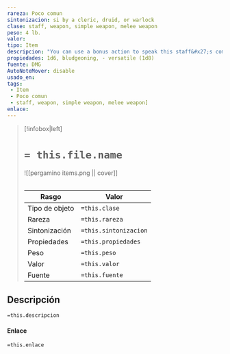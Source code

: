 ```yaml
---
rareza: Poco comun
sintonizacion: si by a cleric, druid, or warlock
clase: staff, weapon, simple weapon, melee weapon
peso: 4 lb.
valor: 
tipo: Item
descripcion: "You can use a bonus action to speak this staff&#x27;s command word and make the head of the staff become that of an animate poisonous snake for 1 minute. By using another bonus action to speak the command word again, you return the staff to its normal inanimate form.You can make a melee attack using the snake head, which has a reach of 5 feet. Your proficiency bonus applies to the attack roll. On a hit, the target takes 1d6 piercing damage and must succeed on a DC 15 Constitution saving throw or take 3d6 poison damage.The snake head can be attacked while it is animate. It has an Armor Class of 15 and 20 hit points. If the head drops to 0 hit points, the staff is destroyed. As long as it&#x27;s not destroyed, the staff regains all lost hit points when it reverts to its inanimate form. Versatile. This weapon can be used with one or two hands. A damage value in parentheses appears with the property—the damage when the weapon is used with two hands to make a melee attack."
propiedades: 1d6, bludgeoning, - versatile (1d8)
fuente: DMG
AutoNoteMover: disable
usado_en:  
tags: 
 - Item
 - Poco comun
 - staff, weapon, simple weapon, melee weapon]
enlace: 
---
```


> [!infobox|left]
>  # `= this.file.name`
> ![[pergamino items.png || cover]]
> ######   
> |Rasgo | Valor |
> | --- | --- |
> | Tipo de objeto| `=this.clase`|
>  | Rareza| `=this.rareza`|
> | Sintonización | `=this.sintonizacion` |
> | Propiedades | `=this.propiedades` |
>  | Peso | `=this.peso` |
> | Valor | `=this.valor` |
> | Fuente | `=this.fuente` |


## Descripción
`=this.descripcion`

#### Enlace
`=this.enlace`